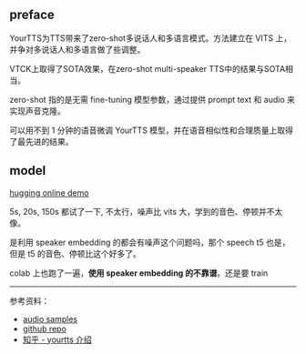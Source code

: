 
## preface

YourTTS为TTS带来了zero-shot多说话人和多语言模式。方法建立在 VITS 上，并争对多说话人和多语言做了些调整。

VTCK上取得了SOTA效果，在zero-shot multi-speaker TTS中的结果与SOTA相当。

zero-shot 指的是无需 fine-tuning 模型参数，通过提供 prompt text 和 audio 来实现声音克隆。

可以用不到 1 分钟的语音微调 YourTTS 模型，并在语音相似性和合理质量上取得了最先进的结果。


## model

[hugging online demo](https://huggingface.co/spaces/ICML2022/YourTTS)

5s, 20s, 150s 都试了一下, 不太行，噪声比 vits 大，学到的音色、停顿并不太像。

是利用 speaker embedding 的都会有噪声这个问题吗，那个 speech t5 也是， 但是 t5 的音色、停顿比这个好多了。

colab 上也跑了一遍，**使用 speaker embedding 的不靠谱**。还是要 train


---------

参考资料：
- [audio samples](https://edresson.github.io/YourTTS/)
- [github repo](https://github.com/Edresson/YourTTS) 
- [知乎 - yourtts 介绍](https://zhuanlan.zhihu.com/p/599275055)